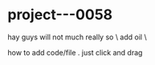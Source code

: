 # project---0058
hay guys 
will not much really so 
\\ add oil \\



how to add code/file . just click and drag
